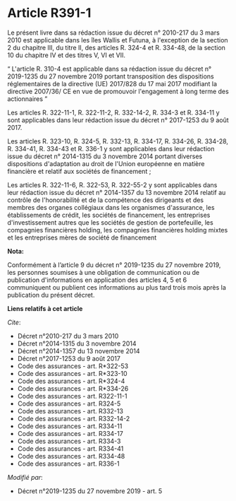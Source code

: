 # Article R391-1

Le présent livre dans sa rédaction issue du décret n° 2010-217 du 3 mars 2010 est applicable dans les îles Wallis et Futuna,
à l'exception de la section 2 du chapitre III, du titre II, des articles R. 324-4 et R. 334-48, de la section 10 du chapitre
IV et des titres V, VI et VII.

“ L'article R. 310-4 est applicable dans sa rédaction issue du décret n° 2019-1235 du 27 novembre 2019 portant transposition
des dispositions réglementaires de la directive (UE) 2017/828 du 17 mai 2017 modifiant la directive 2007/36/ CE en vue de
promouvoir l'engagement à long terme des actionnaires ”

Les articles R. 322-11-1, R. 322-11-2, R. 332-14-2, R. 334-3 et R. 334-11 y sont applicables dans leur rédaction issue du
décret n° 2017-1253 du 9 août 2017.

Les articles R. 323-10, R. 324-5, R. 332-13, 
R. 334-17, R. 334-26, R. 334-28, R. 334-41, R. 334-43 et R. 336-1 y sont applicables dans leur rédaction issue du décret n°
2014-1315 du 3 novembre 2014 portant diverses dispositions d'adaptation au droit de l'Union européenne en matière financière
et relatif aux sociétés de financement ;

Les articles R. 322-11-6, R. 322-53, R. 322-55-2 y sont applicables dans leur rédaction issue du décret n° 2014-1357 du 13
novembre 2014 relatif au contrôle de l'honorabilité et de la compétence des dirigeants et des membres des organes collégiaux
dans les organismes d'assurance, les établissements de crédit, les sociétés de financement, les entreprises d'investissement
autres que les sociétés de gestion de portefeuille, les compagnies financières holding, les compagnies financières holding
mixtes et les entreprises mères de société de financement

**Nota:**

Conformément à l’article 9 du décret n° 2019-1235 du 27 novembre 2019, les personnes soumises à une obligation de
communication ou de publication d'informations en application des articles 4, 5 et 6 communiquent ou publient ces
informations au plus tard trois mois après la publication du présent décret.

**Liens relatifs à cet article**

_Cite_:

  - Décret n°2010-217 du 3 mars 2010
  - Décret n°2014-1315 du 3 novembre 2014
  - Décret n°2014-1357 du 13 novembre 2014
  - Décret n°2017-1253 du 9 août 2017
  - Code des assurances - art. R*322-53
  - Code des assurances - art. R*323-10
  - Code des assurances - art. R*324-4
  - Code des assurances - art. R*334-26
  - Code des assurances - art. R322-11-1
  - Code des assurances - art. R324-5
  - Code des assurances - art. R332-13
  - Code des assurances - art. R332-14-2
  - Code des assurances - art. R334-11
  - Code des assurances - art. R334-17
  - Code des assurances - art. R334-3
  - Code des assurances - art. R334-41
  - Code des assurances - art. R334-48
  - Code des assurances - art. R336-1

_Modifié par_:

  - Décret n°2019-1235 du 27 novembre 2019 - art. 5
